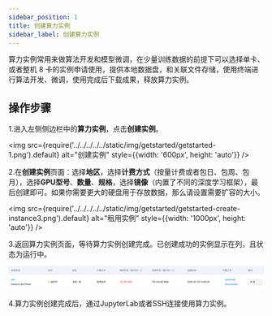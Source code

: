 ```yaml
---
sidebar_position: 1
title: 创建算力实例
sidebar_label: 创建算力实例
---
```


算力实例常用来做算法开发和模型微调，在少量训练数据的前提下可以选择单卡、或者整机 8 卡的实例申请使用，提供本地数据盘，和关联文件存储，使用终端进行算法开发、微调，使用完成后下载成果，释放算力实例。

## 操作步骤

1.进入左侧侧边栏中的**算力实例**，点击**创建实例**。

<img src={require('../../../../../static/img/getstarted/getstarted-1.png').default} alt="创建实例" style={{width: '600px', height: 'auto'}} />

2.在**创建实例**页面：选择**地区**，选择**计费方式**（按量计费或者包日、包周、包月），选择**GPU型号**、**数量**、**规格**，选择**镜像**（内置了不同的深度学习框架），最后创建即可。如果你需要更大的硬盘用于存放数据，那么请设置需要扩容的大小。

<img src={require('../../../../../static/img/getstarted/getstarted-create-instance3.png').default} alt="租用实例" style={{width: '1000px', height: 'auto'}} />

3.返回算力实例页面，等待算力实例创建完成。已创建成功的实例显示在列，且状态为运行中。

![创建算力实例-操作步骤-示意图](../../../../../static/img/containerinstance/containerinstance-1.png)

4.算力实例创建完成后，通过JupyterLab或者SSH连接使用算力实例。

